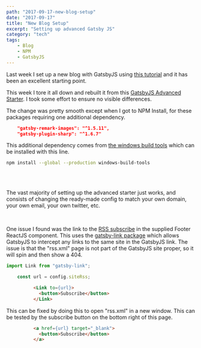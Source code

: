 ```yaml
---
path: "2017-09-17-new-blog-setup"
date: "2017-09-17"
title: "New Blog Setup"
excerpt: "Setting up advanced Gatsby JS"
category: "tech"
tags:
    - Blog
    - NPM
    - GatsbyJS
---
```


Last week I set up a new blog with GatsbyJS using [this tutorial][0] and it has been an excellent starting point.

This week I tore it all down and rebuilt it from this [GatsbyJS Advanced Starter][1]. I took some effort to ensure no visible differences.

The change was pretty smooth except when I got to NPM Install, for these packages requiring one additional dependency.
```json
    "gatsby-remark-images": "^1.5.11",
    "gatsby-plugin-sharp": "^1.6.7"
```
This additional dependency comes from [the windows build tools][2] which can be installed with this line.
```bash
npm install --global --production windows-build-tools
```

<br/>
<br/>

The vast majority of setting up the advanced starter just works, and consists of changing the ready-made config to match your own domain, your own email, your own twitter, etc.

<br/>

One issue I found was the link to the [RSS subscribe][3] in the supplied Footer ReactJS component. This uses the [gatsby-link package][4] which allows GatsbyJS to intercept any links to the same site in the GatsbyJS link. The issue is that the "rss.xml" page is not part of the GatsbyJS site proper, so it will spin and then show a 404.
```javascript
import Link from "gatsby-link";
```
```javascript
    const url = config.siteRss;
```
```html
          <Link to={url}>
            <button>Subscribe</button>
          </Link>
```
This can be fixed by doing this to open "rss.xml" in a new window. This can be tested by the subscribe button on the bottom right of this page.
```html
          <a href={url} target="_blank">
            <button>Subscribe</button>
          </a>
```

<br/>
<br/>




[0]: https://www.gatsbyjs.org/blog/2017-07-19-creating-a-blog-with-gatsby/
[1]: https://github.com/Vagr9K/gatsby-advanced-starter
[2]: https://github.com/felixrieseberg/windows-build-tools
[3]: https://github.com/Vagr9K/gatsby-advanced-starter/blob/e2e2f81ae4675f90fd71455ac229c86b1434058f/src/components/Footer/Footer.jsx#L22
[4]: https://www.npmjs.com/package/gatsby-link



